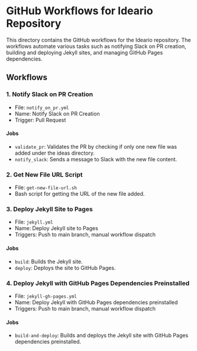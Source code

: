 # GitHub Workflows for Ideario Repository

This directory contains the GitHub workflows for the Ideario repository. The workflows automate various tasks such as notifying Slack on PR creation, building and deploying Jekyll sites, and managing GitHub Pages dependencies.

## Workflows

### 1. Notify Slack on PR Creation

- File: `notify_on_pr.yml`
- Name: Notify Slack on PR Creation
- Trigger: Pull Request

#### Jobs

- `validate_pr`: Validates the PR by checking if only one new file was added under the ideas directory.
- `notify_slack`: Sends a message to Slack with the new file content.

### 2. Get New File URL Script

- File: `get-new-file-url.sh`
- Bash script for getting the URL of the new file added.

### 3. Deploy Jekyll Site to Pages

- File: `jekyll.yml`
- Name: Deploy Jekyll site to Pages
- Triggers: Push to main branch, manual workflow dispatch

#### Jobs

- `build`: Builds the Jekyll site.
- `deploy`: Deploys the site to GitHub Pages.

### 4. Deploy Jekyll with GitHub Pages Dependencies Preinstalled

- File: `jekyll-gh-pages.yml`
- Name: Deploy Jekyll with GitHub Pages dependencies preinstalled
- Triggers: Push to main branch, manual workflow dispatch

#### Jobs

- `build-and-deploy`: Builds and deploys the Jekyll site with GitHub Pages dependencies preinstalled.
